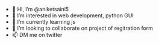 - 👋 Hi, I’m @aniketsaini5
- 👀 I’m interested in web development, python GUI
- 🌱 I’m currently learning js 
- 💞️ I’m looking to collaborate on project of regitration form
- 📫 DM me on twitter
  

<!---
aniketsaini5/aniketsaini5 is a ✨ special ✨ repository because its `README.md` (this file) appears on your GitHub profile.
You can click the Preview link to take a look at your changes.
--->
